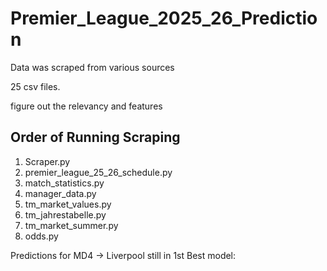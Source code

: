 # Premier_League_2025_26_Prediction

Data was scraped from various sources  

25 csv files. 

figure out the relevancy and features 


## Order of Running Scraping
1) Scraper.py
2) premier_league_25_26_schedule.py
3) match_statistics.py
4) manager_data.py
5) tm_market_values.py
6) tm_jahrestabelle.py
7) tm_market_summer.py
8) odds.py

Predictions for MD4 -> Liverpool still in 1st
Best model: 
